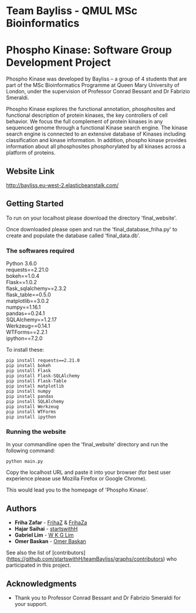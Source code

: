 
# Team Bayliss - QMUL MSc Bioinformatics
# Phospho Kinase: Software Group Development Project

Phospho Kinase was developed by Bayliss – a group of 4 students that are part of the MSc Bioinformatics Programme at Queen Mary University of London, under the supervision of Professor Conrad Bessant and Dr Fabrizio Smeraldi.

Phospho Kinase explores the functional annotation, phosphosites and functional description of protein kinases, the key controllers of cell behavior. We focus the full complement of protein kinases in any sequenced genome through a functional Kinase search engine. The kinase search engine is connected to an extensive database of Kinases including classification and kinase information. In addition, phospho kinase provides information about all phosphosites phosphorylated by all kinases across a platform of proteins. 


## Website Link

http://bayliss.eu-west-2.elasticbeanstalk.com/ 

## Getting Started

To run on your localhost please download the directory 'final_website'. 

Once downloaded please open and run the 'final_database_friha.py' to create and populate the database called 'final_data.db'.


### The softwares required

Python 3.6.0 <br/>
requests==2.21.0 <br/>
bokeh==1.0.4 <br/>
Flask==1.0.2 <br/>
flask_sqlalchemy==2.3.2 <br/>
flask_table==0.5.0 <br/>
matplotlib==3.0.2 <br/>
numpy==1.16.1 <br/>
pandas==0.24.1 <br/>
SQLAlchemy==1.2.17 <br/>
Werkzeug==0.14.1 <br/>
WTForms==2.2.1 <br/>
ipython==7.2.0 <br/>

To install these:
```
pip install requests==2.21.0 
pip install bokeh
pip install Flask
pip install Flask-SQLAlchemy
pip install Flask-Table
pip install matplotlib
pip install numpy
pip install pandas
pip install SQLAlchemy
pip install Werkzeug
pip install WTForms
pip install ipython

```

### Running the website

In your commandline open the 'final_website' directory and run the following command:

```
python main.py
```

Copy the localhost URL and paste it into your browser (for best user experience please use Mozilla Firefox or Google Chrome).

This would lead you to the homepage of 'Phospho Kinase'.


## Authors

* **Friha Zafar** - [FrihaZ](https://github.com/FrihaZ) & [FrihaZa](https://github.com/FrihaZa) 
* **Hajar Saihai** - [startswithH](https://github.com/startswithH)
* **Gabriel Lim** - [W K G Lim](https://github.com/gabelim)
* **Omer Baskan** - [Omer Baskan](https://github.com/omerbaskan)

See also the list of [contributors] (https://github.com/startswithH/teamBayliss/graphs/contributors) who participated in this project.


## Acknowledgments

* Thank you to Professor Conrad Bessant and Dr Fabrizio Smeraldi for your support.


